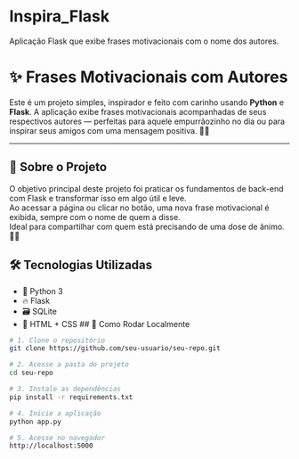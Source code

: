 # Inspira_Flask
Aplicação Flask que exibe frases motivacionais com o nome dos autores.

# ✨ Frases Motivacionais com Autores

Este é um projeto simples, inspirador e feito com carinho usando **Python** e **Flask**. A aplicação exibe frases motivacionais acompanhadas de seus respectivos autores — perfeitas para aquele empurrãozinho no dia ou para inspirar seus amigos com uma mensagem positiva. 🌈💬

---

## 🧠 Sobre o Projeto

O objetivo principal deste projeto foi praticar os fundamentos de back-end com Flask e transformar isso em algo útil e leve.  
Ao acessar a página ou clicar no botão, uma nova frase motivacional é exibida, sempre com o nome de quem a disse.  
Ideal para compartilhar com quem está precisando de uma dose de ânimo. 💪✨
## 🛠️ Tecnologias Utilizadas

- 🐍 Python 3  
- 🔥 Flask  
- 🗃️ SQLite  
- 🎨 HTML + CSS  ## 🚀 Como Rodar Localmente

```bash
# 1. Clone o repositório
git clone https://github.com/seu-usuario/seu-repo.git

# 2. Acesse a pasta do projeto
cd seu-repo

# 3. Instale as dependências
pip install -r requirements.txt

# 4. Inicie a aplicação
python app.py

# 5. Acesse no navegador
http://localhost:5000
